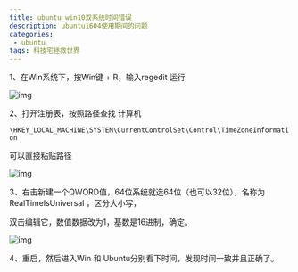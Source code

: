 ```yaml
---
title: ubuntu_win10双系统时间错误 
description: ubuntu1604使用期间的问题           
categories:
 - ubuntu
tags: 科技宅拯救世界
---
```


1、在Win系统下，按Win键 + R，输入regedit 运行

![img](https://files.jb51.net/file_images/article/201905/201905130913405.png)

2、打开注册表，按照路径查找 计算机

`\HKEY_LOCAL_MACHINE\SYSTEM\CurrentControlSet\Control\TimeZoneInformation`

可以直接粘贴路径

![img](https://files.jb51.net/file_images/article/201905/201905130913406.png)

3、右击新建一个QWORD值，64位系统就选64位（也可以32位），名称为 RealTimeIsUniversal ，区分大小写，

双击编辑它，数值数据改为1，基数是16进制，确定。

![img](https://files.jb51.net/file_images/article/201905/201905130913407.png)



4、重启，然后进入Win 和 Ubuntu分别看下时间，发现时间一致并且正确了。































